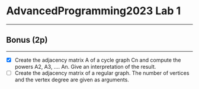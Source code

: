 # AdvancedProgramming2023 Lab 1

------------------
## Bonus (2p)

--------------
- [x] Create the adjacency matrix A of a cycle graph Cn and compute the powers A2, A3, .... An. Give an interpretation of the result.
- [ ] Create the adjacency matrix of a regular graph. The number of vertices and the vertex degree are given as arguments.